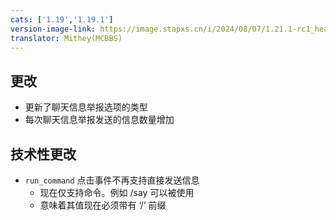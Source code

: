 ```yaml
---
cats: ['1.19','1.19.1']
version-image-link: https://image.stapxs.cn/i/2024/08/07/1.21.1-rc1_header-1.jpg
translator: Mithey(MCBBS)
---
```

## 更改
* 更新了聊天信息举报选项的类型
* 每次聊天信息举报发送的信息数量增加

## 技术性更改
* `run_command` 点击事件不再支持直接发送信息
    * 现在仅支持命令。例如 /say 可以被使用
    * 意味着其值现在必须带有 ‘/’ 前缀